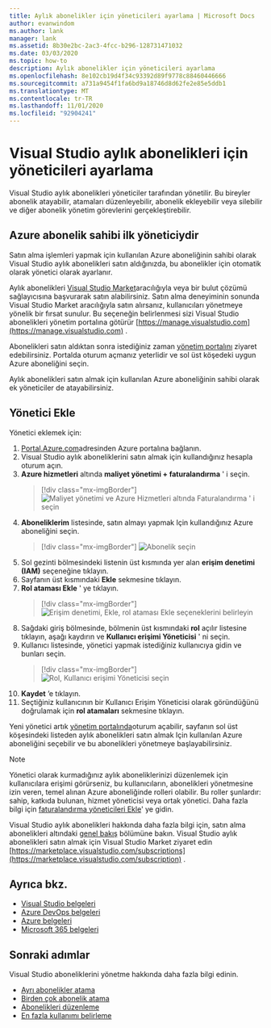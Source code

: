 ```yaml
---
title: Aylık abonelikler için yöneticileri ayarlama | Microsoft Docs
author: evanwindom
ms.author: lank
manager: lank
ms.assetid: 8b30e2bc-2ac3-4fcc-b296-128731471032
ms.date: 03/03/2020
ms.topic: how-to
description: Aylık abonelikler için yöneticileri ayarlama
ms.openlocfilehash: 8e102cb19d4f34c93392d89f9778c88460446666
ms.sourcegitcommit: a731a9454f1fa6bd9a18746d8d62fe2e85e5ddb1
ms.translationtype: MT
ms.contentlocale: tr-TR
ms.lasthandoff: 11/01/2020
ms.locfileid: "92904241"
---
```

# <a name="set-up-admins-for-visual-studio-monthly-subscriptions"></a>Visual Studio aylık abonelikleri için yöneticileri ayarlama

Visual Studio aylık abonelikleri yöneticiler tarafından yönetilir. Bu bireyler abonelik atayabilir, atamaları düzenleyebilir, abonelik ekleyebilir veya silebilir ve diğer abonelik yönetim görevlerini gerçekleştirebilir.

## <a name="the-azure-subscription-owner-is-the-first-admin"></a>Azure abonelik sahibi ilk yöneticiydir

Satın alma işlemleri yapmak için kullanılan Azure aboneliğinin sahibi olarak Visual Studio aylık abonelikleri satın aldığınızda, bu abonelikler için otomatik olarak yönetici olarak ayarlanır.

Aylık abonelikleri [Visual Studio Market](https://marketplace.visualstudio.com/subscriptions)aracılığıyla veya bir bulut çözümü sağlayıcısına başvurarak satın alabilirsiniz. Satın alma deneyiminin sonunda Visual Studio Market aracılığıyla satın alırsanız, kullanıcıları yönetmeye yönelik bir fırsat sunulur. Bu seçeneğin belirlenmesi sizi Visual Studio abonelikleri yönetim portalına götürür [https://manage.visualstudio.com](https://manage.visualstudio.com) .

Abonelikleri satın aldıktan sonra istediğiniz zaman [yönetim portalını](https://manage.visualstudio.com) ziyaret edebilirsiniz. Portalda oturum açmanız yeterlidir ve sol üst köşedeki uygun Azure aboneliğini seçin.

Aylık abonelikleri satın almak için kullanılan Azure aboneliğinin sahibi olarak ek yöneticiler de atayabilirsiniz.

## <a name="add-admins"></a>Yönetici Ekle

Yönetici eklemek için:

1. [Portal.Azure.com](https://portal.azure.com)adresinden Azure portalına bağlanın.
2. Visual Studio aylık aboneliklerini satın almak için kullandığınız hesapla oturum açın.
3. **Azure hizmetleri** altında **maliyet yönetimi + faturalandırma** ' i seçin.
   > [!div class="mx-imgBorder"]
   > ![Maliyet yönetimi ve Azure Hizmetleri altında Faturalandırma ' i seçin](_img/cloud-admin/azure-cost-billing.png "Azure Hizmetleri grubundan maliyet yönetimi 'ni seçin")
4. **Aboneliklerim** listesinde, satın almayı yapmak Için kullandığınız Azure aboneliğini seçin.
   > [!div class="mx-imgBorder"]
   > ![Abonelik seçin](_img/cloud-admin/subscription-list.png "Satın alımınızın olmasını sağlamak için kullanmak istediğiniz Azure aboneliğini seçin.")
5. Sol gezinti bölmesindeki listenin üst kısmında yer alan **erişim denetimi (IAM)** seçeneğine tıklayın.
6. Sayfanın üst kısmındaki **Ekle** sekmesine tıklayın.
7. **Rol ataması Ekle** ' ye tıklayın.
   > [!div class="mx-imgBorder"]
   > ![Erişim denetimi, Ekle, rol ataması Ekle seçeneklerini belirleyin](_img/cloud-admin/access-control-add.png "Sol taraftaki listeden erişim denetimi ' ni seçin ve ardından Ekle ' yi seçin.")
8. Sağdaki giriş bölmesinde, bölmenin üst kısmındaki **rol** açılır listesine tıklayın, aşağı kaydırın ve **Kullanıcı erişimi Yöneticisi** ' ni seçin.
9. Kullanıcı listesinde, yönetici yapmak istediğiniz kullanıcıya gidin ve bunları seçin. 
   > [!div class="mx-imgBorder"]
   > ![Rol, Kullanıcı erişimi Yöneticisi seçin](_img/cloud-admin/add-role-user-access-admin.png "Rol ' i seçin, Kullanıcı erişimi Yöneticisi ' ni seçin ve ardından yönetici yapmak için kullanıcının adını seçin.")
10. **Kaydet** ’e tıklayın.
11. Seçtiğiniz kullanıcının bir Kullanıcı Erişim Yöneticisi olarak göründüğünü doğrulamak için **rol atamaları** sekmesine tıklayın.

Yeni yönetici artık [yönetim portalında](https://manage.visualstudio.com)oturum açabilir, sayfanın sol üst köşesindeki listeden aylık abonelikleri satın almak Için kullanılan Azure aboneliğini seçebilir ve bu abonelikleri yönetmeye başlayabilirsiniz.

> [!NOTE]
> Yönetici olarak kurmadığınız aylık aboneliklerinizi düzenlemek için kullanıcılara erişimi görürseniz, bu kullanıcıların, abonelikleri yönetmesine izin veren, temel alınan Azure aboneliğinde rolleri olabilir. Bu roller şunlardır: sahip, katkıda bulunan, hizmet yöneticisi veya ortak yönetici. Daha fazla bilgi için [faturalandırma yöneticileri Ekle](/azure/devops/organizations/billing/add-backup-billing-managers)' ye gidin.

Visual Studio aylık abonelikleri hakkında daha fazla bilgi için, satın alma abonelikleri altındaki [genel bakış](vscloud-overview.md) bölümüne bakın. Visual Studio aylık abonelikleri satın almak için Visual Studio Market ziyaret edin [https://marketplace.visualstudio.com/subscriptions](https://marketplace.visualstudio.com/subscription) .

## <a name="see-also"></a>Ayrıca bkz.
- [Visual Studio belgeleri](/visualstudio/)
- [Azure DevOps belgeleri](/azure/devops/)
- [Azure belgeleri](/azure/)
- [Microsoft 365 belgeleri](/microsoft-365/)

## <a name="next-steps"></a>Sonraki adımlar
Visual Studio aboneliklerini yönetme hakkında daha fazla bilgi edinin.
- [Ayrı abonelikler atama](assign-license.md)
- [Birden çok abonelik atama](assign-license-bulk.md)
- [Abonelikleri düzenleme](edit-license.md)
- [En fazla kullanımı belirleme](maximum-usage.md)